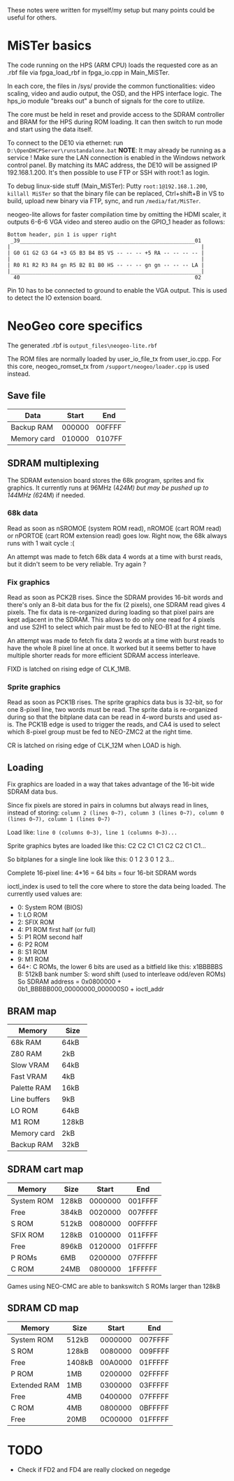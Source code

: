 These notes were written for myself/my setup but many points could be useful for others.

# MiSTer basics
The code running on the HPS (ARM CPU) loads the requested core as an .rbf file via fpga_load_rbf in fpga_io.cpp in Main_MiSTer.

In each core, the files in /sys/ provide the common functionalities: video scaling, video and audio output, the OSD, and the HPS interface logic. The hps_io module "breaks out" a bunch of signals for the core to utilize.

The core must be held in reset and provide access to the SDRAM controller and BRAM for the HPS during ROM loading. It can then switch to run mode and start using the data itself.

To connect to the DE10 via ethernet: run `D:\OpenDHCPServer\runstandalone.bat`
**NOTE**: It may already be running as a service ! Make sure the LAN connection is enabled in the Windows network control panel. By matching its MAC address, the DE10 will be assigned IP 192.168.1.200. It's then possible to use FTP or SSH with root:1 as login.

To debug linux-side stuff (Main_MiSTer):
Putty `root:1@192.168.1.200`, `killall MiSTer` so that the binary file can be replaced, Ctrl+shift+B in VS to build, upload new binary via FTP, sync, and run `/media/fat/MiSTer`.

neogeo-lite allows for faster compilation time by omitting the HDMI scaler, it outputs 6-6-6 VGA video and stereo audio on the GPIO_1 header as follows:
```
Bottom header, pin 1 is upper right
 _39________________________________________________________01
|                                                             |
| G0 G1 G2 G3 G4 +3 G5 B3 B4 B5 VS -- -- -- +5 RA -- -- -- -- |
|                                                             |
| R0 R1 R2 R3 R4 gn R5 B2 B1 B0 HS -- -- -- gn gn -- -- -- LA |
|_____________________________________________________________|
  40                                                        02
```
Pin 10 has to be connected to ground to enable the VGA output. This is used to detect the IO extension board.

# NeoGeo core specifics

The generated .rbf is `output_files\neogeo-lite.rbf`

The ROM files are normally loaded by user_io_file_tx from user_io.cpp. For this core, neogeo_romset_tx from `/support/neogeo/loader.cpp` is used instead. 

## Save file

Data | Start | End
---- | ---- | ----
Backup RAM | 000000 | 00FFFF
Memory card | 010000 | 0107FF

## SDRAM multiplexing
The SDRAM extension board stores the 68k program, sprites and fix graphics.
It currently runs at 96MHz (4*24M) but may be pushed up to 144MHz (6*24M) if needed.

### 68k data
Read as soon as nSROMOE (system ROM read), nROMOE (cart ROM read) or nPORTOE (cart ROM extension read) goes low.
Right now, the 68k always runs with 1 wait cycle :(

An attempt was made to fetch 68k data 4 words at a time with burst reads, but it didn't seem to be very reliable. Try again ?

### Fix graphics
Read as soon as PCK2B rises.
Since the SDRAM provides 16-bit words and there's only an 8-bit data bus for the fix (2 pixels), one SDRAM read gives 4 pixels.
The fix data is re-organized during loading so that pixel pairs are kept adjacent in the SDRAM. This allows to do only one read for 4 pixels and use S2H1 to select which pair must be fed to NEO-B1 at the right time.

An attempt was made to fetch fix data 2 words at a time with burst reads to have the whole 8 pixel line at once. It worked but it seems better to have multiple shorter reads for more efficient SDRAM access interleave.

FIXD is latched on rising edge of CLK_1MB.

### Sprite graphics
Read as soon as PCK1B rises.
The sprite graphics data bus is 32-bit, so for one 8-pixel line, two words must be read.
The sprite data is re-organized during so that the bitplane data can be read in 4-word bursts and used as-is. The PCK1B edge is used to trigger the reads, and CA4 is used to select which 8-pixel group must be fed to NEO-ZMC2 at the right time.

CR is latched on rising edge of CLK_12M when LOAD is high.

## Loading

Fix graphics are loaded in a way that takes advantage of the 16-bit wide SDRAM data bus.

Since fix pixels are stored in pairs in columns but always read in lines, instead of storing:
`column 2 (lines 0~7), column 3 (lines 0~7), column 0 (lines 0~7), column 1 (lines 0~7)`

Load like:
`line 0 (columns 0~3), line 1 (columns 0~3)...`

Sprite graphics bytes are loaded like this:
C2 C2 C1 C1 C2 C2 C1 C1...

So bitplanes for a single line look like this:
0  1  2  3  0  1  2  3...

Complete 16-pixel line: 4*16 = 64 bits = four 16-bit SDRAM words

ioctl_index is used to tell the core where to store the data being loaded. The currently used values are:
* 0: System ROM (BIOS)
* 1: LO ROM
* 2: SFIX ROM
* 4: P1 ROM first half (or full)
* 5: P1 ROM second half
* 6: P2 ROM
* 8: S1 ROM
* 9: M1 ROM
* 64+: C ROMs, the lower 6 bits are used as a bitfield like this:
 x1BBBBBS
 B: 512kB bank number
 S: word shift (used to interleave odd/even ROMs)
 So SDRAM address = 0x0800000 + 0b1_BBBBB000_00000000_000000S0 + ioctl_addr

## BRAM map

Memory | Size
------ | ----
68k RAM | 64kB
Z80 RAM | 2kB
Slow VRAM | 64kB
Fast VRAM | 4kB
Palette RAM | 16kB
Line buffers | 9kB
LO ROM | 64kB
M1 ROM | 128kB
Memory card | 2kB
Backup RAM | 32kB

## SDRAM cart map

Memory | Size | Start | End
------ | ---- | ----- | ---
System ROM | 128kB | 0000000 | 001FFFF
Free | 384kB | 0020000 | 007FFFF
S ROM | 512kB | 0080000 | 00FFFFF
SFIX ROM | 128kB | 0100000 | 011FFFF
Free | 896kB | 0120000 | 01FFFFF
P ROMs | 6MB | 0200000 | 07FFFFF
C ROM | 24MB | 0800000 | 1FFFFFF

Games using NEO-CMC are able to bankswitch S ROMs larger than 128kB

## SDRAM CD map

Memory | Size | Start | End
------ | ---- | ----- | ---
System ROM | 512kB | 0000000 | 007FFFF
S ROM | 128kB | 0080000 | 009FFFF
Free | 1408kB | 00A0000 | 01FFFFF
P ROM | 1MB | 0200000 | 02FFFFF
Extended RAM | 1MB | 0300000 | 03FFFFF
Free | 4MB | 0400000 | 07FFFFF
C ROM | 4MB | 0800000 | 0BFFFFF
Free | 20MB | 0C00000 | 01FFFFF

# TODO

* Check if FD2 and FD4 are really clocked on negedge

